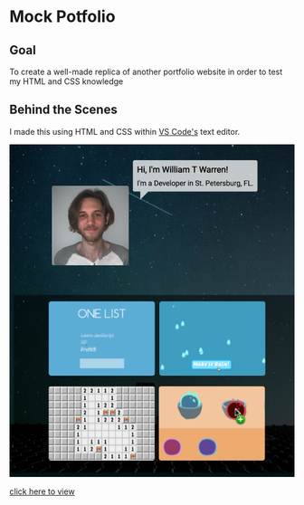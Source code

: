 # Mock Potfolio


## Goal

To create a well-made replica of another portfolio website in order to test my HTML and CSS knowledge

## Behind the Scenes

I made this using HTML and CSS within [VS Code's](https://code.visualstudio.com/) text editor.

<img src="https://github.com/WillWarren1/mock-potfolio/blob/master/public/images/Screen%20Shot%202019-03-19%20at%2010.49.57%20PM.png">

[click here to view](https://mock-potfolio-willwarren1.netlify.com/)

